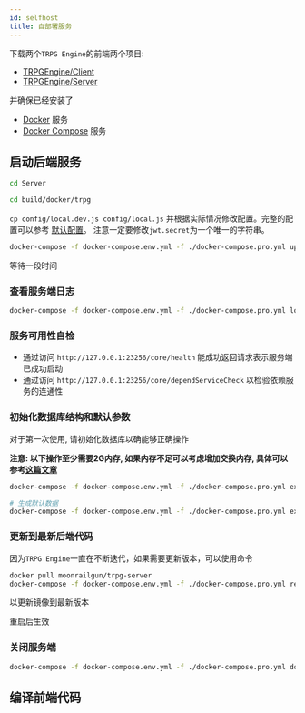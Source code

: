 ```yaml
---
id: selfhost
title: 自部署服务
---
```


下载两个`TRPG Engine`的前端两个项目:

- [TRPGEngine/Client](https://github.com/TRPGEngine/Client)
- [TRPGEngine/Server](https://github.com/TRPGEngine/Server)

并确保已经安装了 
- [Docker](https://docs.docker.com/engine/install/) 服务
- [Docker Compose](https://docs.docker.com/compose/install/) 服务

## 启动后端服务

```bash
cd Server
```

```bash
cd build/docker/trpg
```

`cp config/local.dev.js config/local.js` 并根据实际情况修改配置。完整的配置可以参考 [默认配置](https://github.com/TRPGEngine/Server/blob/master/config/default.js)。 注意一定要修改`jwt.secret`为一个唯一的字符串。

```bash
docker-compose -f docker-compose.env.yml -f ./docker-compose.pro.yml up -d
```

等待一段时间

### 查看服务端日志

```bash
docker-compose -f docker-compose.env.yml -f ./docker-compose.pro.yml logs -f trpg-server
```

### 服务可用性自检

- 通过访问 `http://127.0.0.1:23256/core/health` 能成功返回请求表示服务端已成功启动
- 通过访问 `http://127.0.0.1:23256/core/dependServiceCheck` 以检验依赖服务的连通性

### 初始化数据库结构和默认参数

对于第一次使用, 请初始化数据库以确能够正确操作

**注意: 以下操作至少需要2G内存, 如果内存不足可以考虑增加交换内存, 具体可以参考[这篇文章](http://moonrailgun.com/posts/6769ba51/)**

```bash
docker-compose -f docker-compose.env.yml -f ./docker-compose.pro.yml exec trpg-server npm run db:migrate:run

# 生成默认数据
docker-compose -f docker-compose.env.yml -f ./docker-compose.pro.yml exec trpg-server npm run db:seeder:run
```

### 更新到最新后端代码

因为`TRPG Engine`一直在不断迭代，如果需要更新版本，可以使用命令

```bash
docker pull moonrailgun/trpg-server
docker-compose -f docker-compose.env.yml -f ./docker-compose.pro.yml restart
```

以更新镜像到最新版本

重启后生效

### 关闭服务端

```bash
docker-compose -f docker-compose.env.yml -f ./docker-compose.pro.yml down
```

## 编译前端代码

<!-- TODO -->

<!-- 修改前端配置以指向到自己的服务端地址
```typescript

``` -->
